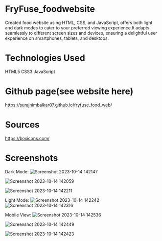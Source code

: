 # FryFuse_foodwebsite
Created food website using HTML, CSS, and JavaScript, offers both light and dark modes to cater to your preferred viewing experience.It adapts seamlessly to different screen sizes and devices, ensuring a delightful user experience on smartphones, tablets, and desktops.

# Technologies Used
HTML5 CSS3 JavaScript

# Github page(see website here)
https://surajnimbalkar07.github.io/fryfuse_food_web/

# Sources
https://boxicons.com/

# Screenshots
Dark Mode:
![Screenshot 2023-10-14 142147](https://github.com/surajnimbalkar07/FryFuse_foodwebsite/assets/136218136/e9ba4c1d-d9c1-44e6-ab9d-ae541336e912)

![Screenshot 2023-10-14 142059](https://github.com/surajnimbalkar07/FryFuse_foodwebsite/assets/136218136/fe88c0a6-0052-42d6-bad5-ac0bbd233e55)

![Screenshot 2023-10-14 142211](https://github.com/surajnimbalkar07/FryFuse_foodwebsite/assets/136218136/951bf57a-8bcd-47a9-a66f-24166da8fd43)

Light Mode:
![Screenshot 2023-10-14 142242](https://github.com/surajnimbalkar07/FryFuse_foodwebsite/assets/136218136/dc3fc993-d601-402c-a858-ecee06ced93c)
![Screenshot 2023-10-14 142316](https://github.com/surajnimbalkar07/FryFuse_foodwebsite/assets/136218136/0b935d51-2cea-4b10-9578-8d16a7f61eb0)


Mobile View:
![Screenshot 2023-10-14 142536](https://github.com/surajnimbalkar07/FryFuse_foodwebsite/assets/136218136/6c00a21e-5e0d-474e-b109-ae782299a297)

![Screenshot 2023-10-14 142449](https://github.com/surajnimbalkar07/FryFuse_foodwebsite/assets/136218136/a9ff6147-bc24-4c99-8a55-519d736acc56)

![Screenshot 2023-10-14 142423](https://github.com/surajnimbalkar07/FryFuse_foodwebsite/assets/136218136/18e3aaa7-cad9-4f2f-b7c1-d078073c47b1)
